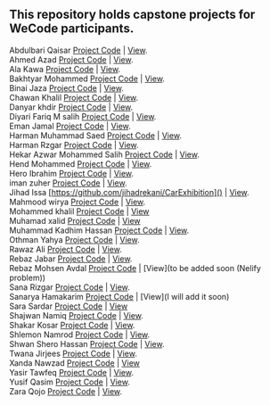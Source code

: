## This repository holds capstone projects for WeCode participants.

Abdulbari Qaisar [Project Code](https://github.com/Abdulbariii/Wonder-Books) | [View](https://wonder-booksss.netlify.app/). </br>
Ahmed Azad [Project Code]() | [View]().</br>
Ala Kawa [Project Code]() | [View](). </br>
Bakhtyar Mohammed [Project Code](https://github.com/Bakhtyar25/wecode-project) | [View](). </br>
Binai Jaza [Project Code]() | [View](). <br>
Chawan Khalil [Project Code]() | [View]().</br>
Danyar khdir [Project Code](https://github.com/Danyarkhdir/kurd-photos.git) | [View](https://kurd-photos.netlify.app/). </br>
Diyari Fariq M salih [Project Code]() | [View](). </br>
Eman Jamal [Project Code](https://github.com/emanjse/2in1) | [View](https://2in1erbil.netlify.app/). </br>
Harman Muhammad Saed [Project Code](https://github.com/HarmanSoftware/renma) | [View](). </br>
Harman Rzgar [Project Code]() | [View](). </br>
Hekar Azwar Mohammed Salih [Project Code](https://github.com/HekarNizarki/KurdTour-React) | [View](https://kurdtour.netlify.app/).</br>
Hend Mohammed [Project Code]() | [View](). </br>
Hero Ibrahim [Project Code]() | [View]().</br>
iman zuher [Project Code](https://github.com/Imanzuher/we-capstone-project) | [View](). </br>
Jihad Issa [https://github.com/jihadrekani/CarExhibition]() | [View](). <br>
Mahmood wirya [Project Code](https://github.com/mahmood-wirya/Robomall) | [View](). </br>
Mohammed khalil [Project Code](https://github.com/Mohammedkhalil-Ali/Tourist-Guide) | [View]() </br>
Muhamad xalid [Project Code]() | [View]() </br>
Muhammad Kadhim Hassan [Project Code](https://github.com/Muhammadkadhim/Kitab-Store) | [View](https://kitabstore.netlify.app/).</br>
Othman Yahya [Project Code]() | [View](). </br>
Rawaz Ali [Project Code](https://github.com/rawazali999/phoenix-store) | [View](). </br>
Rebaz Jabar [Project Code]() | [View](). </br>
Rebaz Mohsen Avdal [Project Code](https://github.com/RebazMohsen/Capstone-We-CornPoppers) | [View](to be added soon (Nelify problem)) </br>
Sana Rizgar [Project Code](https://github.com/Sanaa00/hotel-capstone.git) | [View](). </br>
Sanarya Hamakarim [Project Code](https://github.com/sanaryaa/travel-Guid) | [View](I will add it soon) </br>
Sara Sardar [Project Code](https://github.com/Sara-Sardar/kurdlancer-capstone-project) | [View](https://kurdlancer.netlify.app/) </br>
Shajwan Namiq [Project Code](https://github.com/Shajwan-Namiq/my-capstone-app) | [View](https://my-capstone-app-furniture.vercel.app/). </br>
Shakar Kosar [Project Code](https://github.com/sShakar/wecode-ecommerce-website) | [View](). </br>
Shlemon Namrod [Project Code](https://github.com/Shlemon/rwanga-capstone-project-restaurant-management) | [View](https://rwanga-capstone-project.netlify.app/).</br>
Shwan Shero Hassan [Project Code](https://github.com/SHWAN108/moment-FinalProject) | [View](). </br>
Twana Jirjees [Project Code]() | [View](). </br>
Xanda Nawzad [Project Code]() | [View]() </br>
Yasir Tawfeq [Project Code](https://github.com/YasirTawfeq/kurdanime) | [View](https://kurdanime.netlify.app/). </br>
Yusif Qasim [Project Code]() | [View](). </br>
Zara Qojo [Project Code]() | [View](). </br>
